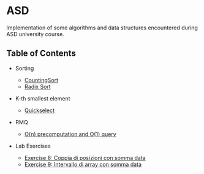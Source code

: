 # ASD
Implementation of some algorithms and data structures encountered during ASD university course.

## Table of Contents

- Sorting
    - [CountingSort](https://github.com/alemini18/ASD/tree/main/sort/counting.hpp)
    - [Radix Sort](https://github.com/alemini18/ASD/blob/main/sort/radix.hpp)

- K-th smallest element
    - [Quickselect](https://github.com/alemini18/ASD/tree/main/quickselect)

- RMQ
    - [O(n) precomputation and O(1) query](https://github.com/alemini18/ASD/tree/main/rmq)

- Lab Exercises
    - [Exercise 8: Coppia di posizioni con somma data](https://github.com/alemini18/asd/tree/main/nostars/es8.cpp)
    - [Exercise 9: Intervallo di array con somma data](https://github.com/alemini18/asd/tree/main/nostars/es9.cpp)
